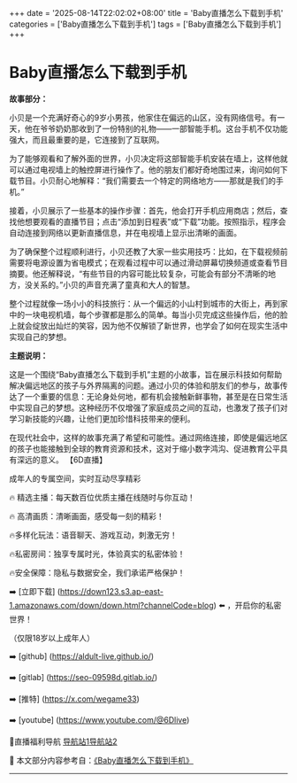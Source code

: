 +++
date = '2025-08-14T22:02:02+08:00'
title = 'Baby直播怎么下载到手机'
categories = ['Baby直播怎么下载到手机']
tags = ['Baby直播怎么下载到手机']
+++

# Baby直播怎么下载到手机

**故事部分：**

小贝是一个充满好奇心的9岁小男孩，他家住在偏远的山区，没有网络信号。有一天，他在爷爷奶奶那收到了一份特别的礼物——一部智能手机。这台手机不仅功能强大，而且最重要的是，它连接到了互联网。

为了能够观看和了解外面的世界，小贝决定将这部智能手机安装在墙上，这样他就可以通过电视墙上的触控屏进行操作了。他的朋友们都好奇地围过来，询问如何下载节目。小贝耐心地解释：“我们需要去一个特定的网络地方——那就是我们的手机。”

接着，小贝展示了一些基本的操作步骤：首先，他会打开手机应用商店；然后，查找他想要观看的直播节目；点击“添加到日程表”或“下载”功能。按照指示，程序会自动连接到网络以更新直播信息，并在电视墙上显示出清晰的画面。

为了确保整个过程顺利进行，小贝还教了大家一些实用技巧：比如，在下载视频前需要将电源设置为省电模式；在观看过程中可以通过滑动屏幕切换频道或查看节目摘要。他还解释说，“有些节目的内容可能比较复杂，可能会有部分不清晰的地方，没关系的。”小贝的声音充满了童真和大人的智慧。

整个过程就像一场小小的科技旅行：从一个偏远的小山村到城市的大街上，再到家中的一块电视机墙，每个步骤都是那么的简单。每当小贝完成这些操作后，他的脸上就会绽放出灿烂的笑容，因为他不仅解锁了新世界，也学会了如何在现实生活中实现自己的梦想。

**主题说明：**

这是一个围绕“Baby直播怎么下载到手机”主题的小故事，旨在展示科技如何帮助解决偏远地区的孩子与外界隔离的问题。通过小贝的体验和朋友们的参与，故事传达了一个重要的信息：无论身处何地，都有机会接触新鲜事物，甚至是在日常生活中实现自己的梦想。这种经历不仅增强了家庭成员之间的互动，也激发了孩子们对学习新技能的兴趣，让他们更加珍惜科技带来的便利。

在现代社会中，这样的故事充满了希望和可能性。通过网络连接，即使是偏远地区的孩子也能接触到全球的教育资源和技术，这对于缩小数字鸿沟、促进教育公平具有深远的意义。
【6D直播】

 成年人的专属空间，实时互动尽享精彩

🔥 精选主播：每天数百位优质主播在线随时与你互动！

🔥 高清画质：清晰画面，感受每一刻的精彩！

🔥多样化玩法：语音聊天、游戏互动，刺激无穷！

🔥私密房间：独享专属时光，体验真实的私密体验！

🔥安全保障：隐私与数据安全，我们承诺严格保护！

➡️ [立即下载] (https://down123.s3.ap-east-1.amazonaws.com/down/down.html?channelCode=blog) ⬅️ ，开启你的私密世界！

 （仅限18岁以上成年人）

➡️ [github] (https://aldult-live.github.io/)

➡️ [gitlab] (https://seo-09598d.gitlab.io/)

➡️ [推特] (https://x.com/wegame33)

➡️ [youtube] (https://www.youtube.com/@6Dlive)

🔞直播福利导航   [导航站1](https://webstack-86085a.gitlab.io/)[导航站2](https://onlygit123-2.github.io/)

📘 本文部分内容参考自：[《Baby直播怎么下载到手机》](https://webstack-hugo-9.pages.dev/)

---

